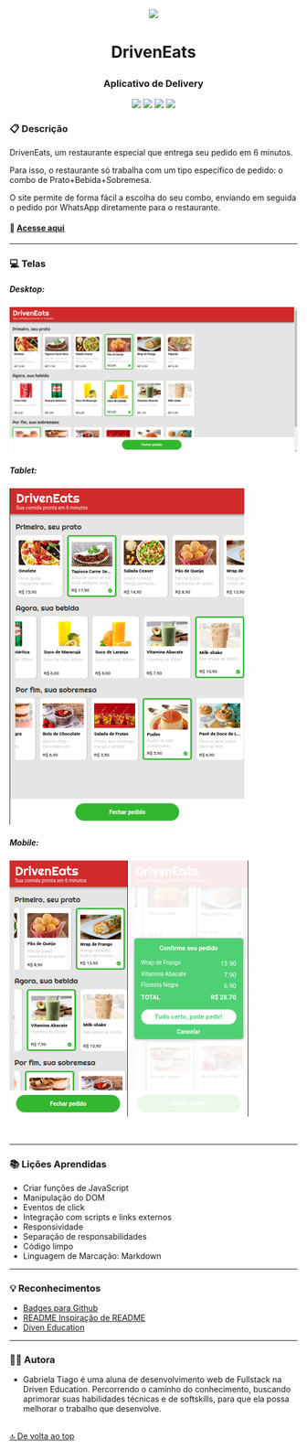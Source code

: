 <p align="center">
<img src="https://images.emojiterra.com/google/noto-emoji/v2.034/512px/1f354.png" height="80px"/>
</p>

# <p align = "center">DrivenEats</p>

### <p align = "center">Aplicativo de Delivery</p>

<p align = "center">
   <img src="https://img.shields.io/badge/HTML5-E34F26?style=for-the-badge&logo=html5&logoColor=white" heigth="30px"/>
   <img src="https://img.shields.io/badge/CSS3-1572B6?style=for-the-badge&logo=css3&logoColor=white" height="30px"/>
    <img src="https://img.shields.io/badge/JavaScript-F7DF1E?style=for-the-badge&logo=javascript&logoColor=black" height="30px"/>
   <img src="https://img.shields.io/badge/prettier-1A2C34?style=for-the-badge&logo=prettier&logoColor=F7BA3E" heigth="30px"/>
</p>

### :clipboard: Descrição

DrivenEats, um restaurante especial que entrega seu pedido em 6 minutos.

Para isso, o restaurante só trabalha com um tipo específico de pedido: o combo de Prato+Bebida+Sobremesa.

O site permite de forma fácil a escolha do seu combo, enviando em seguida o pedido por WhatsApp diretamente para o restaurante.

#### 🍔 [Acesse aqui](https://gabrielatiago.github.io/DrivenEats/)

---

### :computer: Telas

<p align="center">
    <h5>Desktop:</h5>
    <img src="src/images/telas/large.png" alt="viewing the app on a large screen">
    <h5>Tablet:</h5>
    <img src="src/images/telas/medium.png" alt="viewing the app on a medium screen">
    <h5>Mobile:</h5>
    <img src="src/images/telas/mobile-home.png" alt="viewing the app on a small screen">
    <img src="src/images/telas/mobile-2.png" alt="viewing the app on a small screen">
</p>

$~$

---

### :books: Lições Aprendidas

- Criar funções de JavaScript
- Manipulação do DOM
- Eventos de click
- Integração com scripts e links externos
- Responsividade
- Separação de responsabilidades
- Código limpo
- Linguagem de Marcação: Markdown

---

### :bulb: Reconhecimentos

- [Badges para Github](https://github.com/alexandresanlim/Badges4-README.md-Profile#-database-)
- [README Inspiração de README](https://gist.github.com/luanalessa/7f98467a5ed62d00dcbde67d4556a1e4#file-readme-md)
- [Diven Education](https://www.driven.com.br)

---

### 👩‍🦱 Autora

- Gabriela Tiago é uma aluna de desenvolvimento web de Fullstack na Driven Education. Percorrendo o caminho do conhecimento, buscando aprimorar suas habilidades técnicas e de softskills, para que ela possa melhorar o trabalho que desenvolve.

<br>[🔝 De volta ao top](#driveneats)<br>
